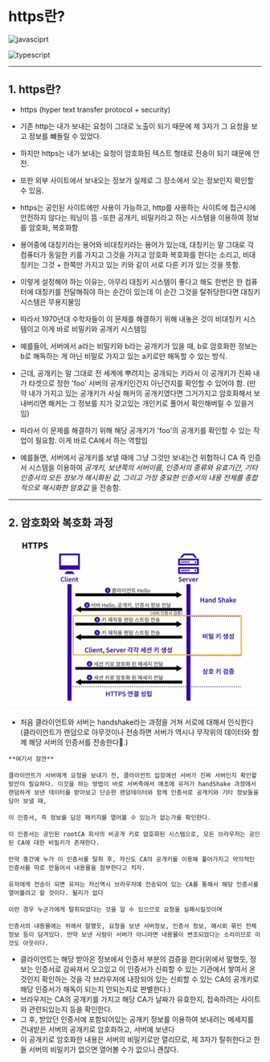 # **https란?**

![javasciprt](https://img.shields.io/badge/javascript-up%20to%20date-yellow)

![typescript](https://img.shields.io/badge/typescript-up%20to%20date-blue)

---

## 1. https란?

- https (hyper text transfer protocol + security)

- 기존 http는 내가 보내는 요청이 그대로 노출이 되기 때문에 제 3자가 그 요청을 보고 정보를 뺴돌릴 수 있었다.
- 하지만 https는 내가 보내는 요청이 암호화된 텍스트 형태로 전송이 되기 떄문에 안전.

- 또한 외부 사이트에서 보내오는 정보가 실제로 그 장소에서 오는 정보인지 확인할 수 있음.

- https는 공인된 사이트에만 사용이 가능하고, http를 사용하는 사이트에 접근시에 안전하지 않다는 워닝이 뜸 -또한 공개키, 비밀키라고 하는 시스템을 이용하여 정보를 암호화, 복호화함
- 용어중에 대칭키라는 용어와 비대칭키라는 용어가 있는데, 대칭키는 말 그대로 각 컴퓨터가 동일한 키를 가지고 그것을 가지고 암호화 복호화를 한다는 소리고, 비대칭키는 그것 + 한쪽만 가지고 있는 키와 같이 서로 다른 키가 있는 것을 뜻함.
- 이렇게 설정해야 하는 이유는, 아무리 대칭키 시스템이 좋다고 해도 한번은 한 컴퓨터에 대칭키를 전달해줘야 하는 순간이 있는데 이 순간 그것을 탈취당한다면 대칭키 시스템은 무용지물임
- 따라서 1970년대 수학자들이 이 문제를 해결하기 위해 내놓은 것이 비대칭키 시스템이고 이게 바로 비밀키와 공개키 시스템임
- 예를들어, 서버에서 a라는 비밀키와 b라는 공개키가 있을 때, b로 암호화한 정보는 b로 해독하는 게 아닌 비밀로 가지고 있는 a키로만 해독할 수 있는 방식.
- 근데, 공개키는 말 그대로 전 세계에 뿌려지는 공개되는 키라서 이 공개키가 진짜 내가 타겟으로 정한 'foo' 서버의 공개키인건지 아닌건지를 확인할 수 있어야 함. (만약 내가 가지고 있는 공개키가 사실 해커의 공개키였다면 그거가지고 암호화해서 보내버리면 해커는 그 정보를 지가 갖고있는 개인키로 풀어서 확인해버릴 수 있을거임)
- 따라서 이 문제를 해결하기 위해 해당 공개키가 'foo'의 공개키를 확인할 수 있는 작업이 필요함. 이게 바로 CA에서 하는 역할임
- 예를들면, 서버에서 공개키를 보낼 때에 그냥 그것만 보내는건 위험하니 CA 즉 인증서 시스템을 이용하여 _공개키, 보낸쪽의 서버이름, 인증서의 종류와 유효기간, 기타 인증서의 모든 정보가 해시화된 값, 그리고 가장 중요한 인증서의 내용 전체를 종합적으로 해시화한 암호값_ 을 전송함.

---

## 2. 암호화와 복호화 과정

![key](../assets/images/key.png)

- 처음 클라이언트와 서버는 handshake라는 과정을 거쳐 서로에 대해서 인식한다(클라이언트가 랜덤으로 아무것이나 전송하면 서버가 역시나 무작위의 데이터와 함께 해당 서버의 인증서를 전송한다.)

```
**여기서 잠깐**

클라이언트가 서버에게 요청을 보내기 전, 클라이언트 입장에선 서버가 진짜 서버인지 확인할 방안이 필요하다. 이것을 하는 방법이 바로 서버측에서 애초에 유저가 handShake 과정에서 랜덤하게 보낸 데이터를 받아보고 단순한 랜덤데이터와 함께 인증서로 공개키와 기타 정보들을 담아 보낼 때,

이 인증서, 즉 정보를 담은 패키지를 열어볼 수 있는가 없는가를 확인한다.

이 인증서는 공인된 rootCA 회사의 비공개 키로 암호화된 시스템으로, 모든 브라우저는 공인된 CA에 대한 비밀키가 존재한다.

만약 중간에 누가 이 인증서를 탈취 후, 자신도 CA의 공개키를 이용해 풀어가지고 악의적인 인증서를 따로 만들어서 내용물을 첨부한다고 치자.

유저에게 전송이 되면 유저는 자신역시 브라우저에 전송되어 있는 CA를 통해서 해당 인증서를 열어볼려고 할 것이다. 될리가 없다

이런 경우 누군가에게 탈취되었다는 것을 알 수 있으므로 요청을 실패시킬것이며

인증서의 내용물에는 위에서 말했듯, 요청을 보낸 서버정보, 인증서 정보, 해시뢰 묶인 전체정보 등이 담겨있다. 만약 보낸 사람이 서버가 아니라면 내용물이 변조되었다는 소리이므로 이것도 아웃이다.
```

- 클라이언트는 해당 받아온 정보에서 인증서 부분의 검증을 한다(위에서 말했듯, 정보는 인증서로 감싸져서 오고있고 이 인증서가 신뢰할 수 있는 기관에서 쌓여서 온 것인지 확인하는 것을 각 브라우저에 내장되어 있는 신뢰할 수 있는 CA의 공개키로 해당 인증서가 해독이 되는지 안되는지로 판별한다.)
- 브라우저는 CA의 공개키를 가지고 해당 CA가 날짜가 유효한지, 접속하려는 사이트와 관련되있는지 등을 확인한다.
- 그 후, 받았던 인증서에 포함되어있는 공개키 정보를 이용하여 보내려는 메세지를 건내받은 서버의 공개키로 암호화하고, 서버에 보낸다
- 이 공개키로 암호화한 내용은 서버의 비밀키로만 열리므로, 제 3자가 탈취한다고 한들 서버의 비밀키가 없으면 열어볼 수가 없으니 괜찮다.
